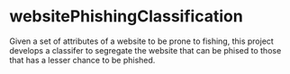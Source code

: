 # websitePhishingClassification
Given a set of attributes of a website to be prone to fishing, this project develops a classifer to segregate the website that can be phised to those that has a lesser chance to be phished.
